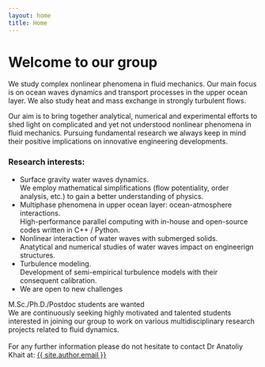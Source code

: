 ```yaml
---
layout: home
title: Home
---
```


# Welcome to our group

We study complex nonlinear phenomena in fluid mechanics.
Our main focus is on ocean waves dynamics and transport processes in the upper ocean layer.
We also study heat and mass exchange in strongly turbulent flows.

Our aim is to bring together analytical, numerical and experimental efforts to shed light
on complicated and yet not understood nonlinear phenomena in fluid mechanics.
Pursuing fundamental research we always keep in mind their positive implications
on innovative engineering developments.

### Research interests:

- Surface gravity water waves dynamics.<br>
    We employ mathematical simplifications (flow potentiality, order analysis, etc.)
    to gain a better understanding of physics.
- Multiphase phenomena in upper ocean layer: ocean-atmosphere interactions.<br>
    High-performance parallel computing with in-house and open-source codes
    written in C++ / Python.
- Nonlinear interaction of water waves with submerged solids.<br>
    Anatytical and numerical studies of water waves impact on engineerign structures.
- Turbulence modeling.<br>
    Development of semi-empirical turbulence models with their consequent calibration.
- We are open to new challenges

<div class="div-wanted">
M.Sc./Ph.D./Postdoc students are wanted

<div class="div-wanted-2">
We are continuously seeking highly motivated and talented students interested in 
joining our group to work on various multidisciplinary research projects
related to fluid dynamics.
<br><br>
For any further information please do not hesitate to contact Dr Anatoliy Khait at:
<a class="u-email" href="mailto:{{ site.author.email }}">{{ site.author.email }}</a>
</div>
</div>
